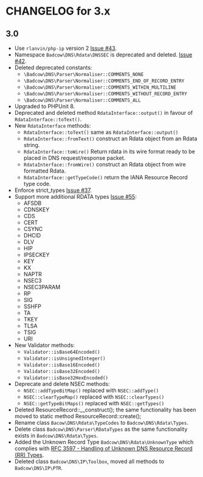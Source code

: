 CHANGELOG for 3.x
=================
## 3.0
* Use `rlanvin/php-ip` version 2 [Issue #43](https://github.com/Badcow/DNS/issues/43).
* Namespace `Badcow\DNS\Rdata\DNSSEC` is deprecated and deleted. [Issue #42](https://github.com/Badcow/DNS/issues/42).
* Deleted deprecated constants:
  * `\Badcow\DNS\Parser\Normaliser::COMMENTS_NONE`
  * `\Badcow\DNS\Parser\Normaliser::COMMENTS_END_OF_RECORD_ENTRY`
  * `\Badcow\DNS\Parser\Normaliser::COMMENTS_WITHIN_MULTILINE`
  * `\Badcow\DNS\Parser\Normaliser::COMMENTS_WITHOUT_RECORD_ENTRY`
  * `\Badcow\DNS\Parser\Normaliser::COMMENTS_ALL`
* Upgraded to PHPUnit 8.
* Deprecated and deleted method `RdataInterface::output()` in favour of `RdataInterface::toText()`.
* New `RdataInterface` methods:
  * `RdataInterface::toText()` same as `RdataInterface::output()`
  * `RdataInterface::fromText()` construct an Rdata object from an Rdata string.
  * `RdataInterface::toWire()` Return rdata in its wire format ready to be placed in DNS request/response packet.
  * `RdataInterface::fromWire()` construct an Rdata object from wire formatted Rdata.
  * `RdataInterface::getTypeCode()` return the IANA Resource Record type code.
* Enforce strict_types [Issue #37](https://github.com/Badcow/DNS/issues/37).
* Support more additional RDATA types [Issue #55](https://github.com/Badcow/DNS/issues/55):
  * AFSDB
  * CDNSKEY
  * CDS
  * CERT
  * CSYNC
  * DHCID
  * DLV
  * HIP
  * IPSECKEY
  * KEY
  * KX
  * NAPTR
  * NSEC3
  * NSEC3PARAM
  * RP
  * SIG
  * SSHFP
  * TA
  * TKEY
  * TLSA
  * TSIG
  * URI
* New Validator methods:
  * `Validator::isBase64Encoded()`
  * `Validator::isUnsignedInteger()`
  * `Validator::isBase16Encoded()`
  * `Validator::isBase32Encoded()`
  * `Validator::isBase32HexEncoded()`
* Deprecate and delete NSEC methods:
  * `NSEC::addTypeBitMap()` replaced with `NSEC::addType()`
  * `NSEC::clearTypeMap()` replaced with `NSEC::clearTypes()`
  * `NSEC::getTypeBitMaps()` replaced with `NSEC::getTypes()`
* Deleted ResourceRecord::__construct(); the same functionality has been moved to static method ResourceRecord::create();
* Rename class `Bacow\DNS\Rdata\TypeCodes` to `Badcow\DNS\Rdata\Types`.
* Delete class `Badcow\DNS\Parser\RDataTypes` as the same functionality exists in `Badcow\DNS\Rdata\Types`.
* Added the Unknown Record Type `Badcow\DNS\Rdata\UnknownType` which complies with [RFC 3597 - Handling of Unknown DNS Resource
  Record (RR) Types](https://tools.ietf.org/html/rfc3597).
* Deleted class `Badcow\DNS\IP\Toolbox`, moved all methods to `Badcow\DNS\IP\PTR`.